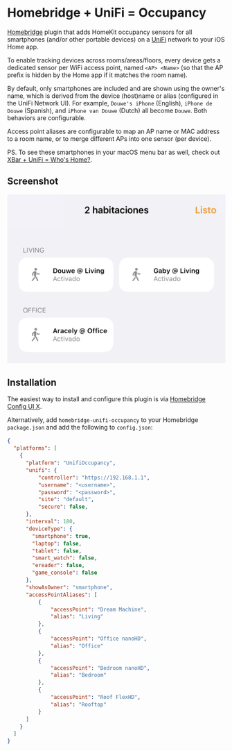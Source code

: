 # Homebridge + UniFi = Occupancy

[Homebridge](https://homebridge.io) plugin that adds HomeKit occupancy sensors for all smartphones (and/or other portable devices) on a [UniFi](https://www.ui.com/wi-fi) network to your iOS Home app.

To enable tracking devices across rooms/areas/floors, every device gets a dedicated sensor per WiFi access point, named `<AP> <Name>` (so that the AP prefix is hidden by the Home app if it matches the room name).

By default, only smartphones are included and are shown using the owner's name, which is derived from the device (host)name or alias (configured in the UniFi Network UI).
For example, `Douwe's iPhone` (English), `iPhone de Douwe` (Spanish), and `iPhone van Douwe` (Dutch) all become `Douwe`.
Both behaviors are configurable.

Access point aliases are configurable to map an AP name or MAC address to a room name, or to merge different APs into one sensor (per device).

PS. To see these smartphones in your macOS menu bar as well, check out [XBar + UniFi = Who's Home?](https://github.com/DouweM/xbar-whos-home-unifi).

## Screenshot

<img src="screenshot.png" width="589">

## Installation

The easiest way to install and configure this plugin is via [Homebridge Config UI X](https://github.com/oznu/homebridge-config-ui-x).

Alternatively, add `homebridge-unifi-occupancy` to your Homebridge `package.json` and add the following to `config.json`:

```json
{
  "platforms": [
    {
      "platform": "UnifiOccupancy",
      "unifi": {
          "controller": "https://192.168.1.1",
          "username": "<username>",
          "password": "<password>",
          "site": "default",
          "secure": false,
      },
      "interval": 180,
      "deviceType": {
        "smartphone": true,
        "laptop": false,
        "tablet": false,
        "smart_watch": false,
        "ereader": false,
        "game_console": false
      },
      "showAsOwner": "smartphone",
      "accessPointAliases": [
          {
              "accessPoint": "Dream Machine",
              "alias": "Living"
          },
          {
              "accessPoint": "Office nanoHD",
              "alias": "Office"
          },
          {
              "accessPoint": "Bedroom nanoHD",
              "alias": "Bedroom"
          },
          {
              "accessPoint": "Roof FlexHD",
              "alias": "Rooftop"
          }
      ]
    }
  ]
}
```
